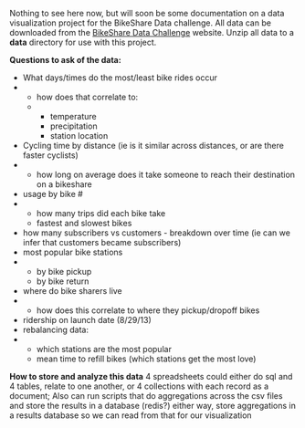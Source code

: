 Nothing to see here now, but will soon be some documentation on a data visualization project for the BikeShare Data challenge. All data can be downloaded from the [BikeShare Data Challenge](http://bayareabikeshare.com/datachallenge) website. Unzip all data to a **data** directory for use with this project.

**Questions to ask of the data:**


   * What days/times do the most/least bike rides occur
   * 
      * how does that correlate to:
      * 
         * temperature
         * precipitation
         * station location
   * Cycling time by distance (ie is it similar across distances, or are there faster cyclists)
   * 
      * how long on average does it take someone to reach their destination on a bikeshare
   * usage by bike #
   * 
      * how many trips did each bike take
      * fastest and slowest bikes
   * how many subscribers vs customers - breakdown over time (ie can we infer that customers became subscribers)
   * most popular bike stations
   * 
      * by bike pickup
      * by bike return
   * where do bike sharers live
   * 
      * how does this correlate to where they pickup/dropoff bikes
   * ridership on launch date (8/29/13)
   * rebalancing data: 
   * 
      * which stations are the most popular
      * mean time to refill bikes (which stations get the most love)

**How to store and analyze this data**
4 spreadsheets
could either do sql and 4 tables, relate to one another, or 4 collections with each record as a document;
Also can run scripts that do aggregations across the csv files and store the results in a database (redis?)
either way, store aggregations in a results database so we can read from that for our visualization